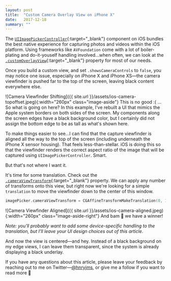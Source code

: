 ```yaml
---
layout: post
title:  "Custom Camera Overlay View on iPhone X"
date:   2017-12-18
summary: ""
---
```

The [`UIImagePickerController`][pickervc]{:target="_blank"} component on iOS bundles the best native experience for
capturing photos and videos within the iOS platform. Using frameworks like `AVFoundation` come with a lot of
boiler-plating and do-it-youself handling involved...when often, we can look at the
[`.customOverlayView`][pickervc-overlay]{:target="_blank"} property for most of our needs.

Once you build a custom view, and set `.showsCameraControls` to `false`, you may notice one issue, especially on iPhone
X and iPhone XS—the camera viewfinder is pushed far to the top of the screen, leaving black content everywhere else.

![Camera Viewfinder Shifting]({{ site.url }}/assets/ios-camera-topoffset.jpeg){:width="260px" class="image-aside"}
This is no good :( ... So what is going on here? In this example, I've rebuilt a UI that mimics the Apple system borders
on both sides of the screen. My components along the screen edges have a black background color, but I certainly did not
assign the bottom edge to be as tall as what's shown here.

To make things easier to see...I can find that the capture viewfinder is aligned all the way to the top of the screen
(including underneath the iPhone X sensor housing). That feels less-than-stellar. iOS is doing this so that the
viewfinder renders the correct aspect ratio of the image that will be captured using `UIImagePickerController`. Smart.

But that's not where I want it.

It's time for some translation. Check out the [`.cameraViewTransform`][pickervc-transform]{:target="_blank"} property.
We can apply any number of transforms onto this view, but right now we're looking for a simple `translation` to move the
viewfinder down to the center of this window.

```swift
imagePicker.cameraViewTransform = CGAffineTransformMakeTranslation(0, 120)
```

![Camera Viewfinder Aligned]({{ site.url }}/assets/ios-camera-aligned.jpeg){:width="260px" class="image-aside-right"}
And bam 🧨 we have a winner!

*Note: you'll probably want to add some device-specific handling to the translation, but I'll leave your UI design
choices out of this article*.

And now the view is centered—and hey. Instead of a black background on my edge views, I can leave them transparent, since
the system is already displaying a black underlay.

If you have any questions about this article, please leave your feedback by reaching out to me on
Twitter—[@hnryjms](https://twitter.com/hnryjms "@hnryjms on Twitter"), or give me a follow if you want to read more 💬

[pickervc]: https://developer.apple.com/library/ios/documentation/UIKit/Reference/UIImagePickerController_Class
[pickervc-overlay]: https://developer.apple.com/documentation/uikit/uiimagepickercontroller/1619113-cameraoverlayview
[pickervc-transform]: https://developer.apple.com/documentation/uikit/uiimagepickercontroller/1619142-cameraviewtransform
